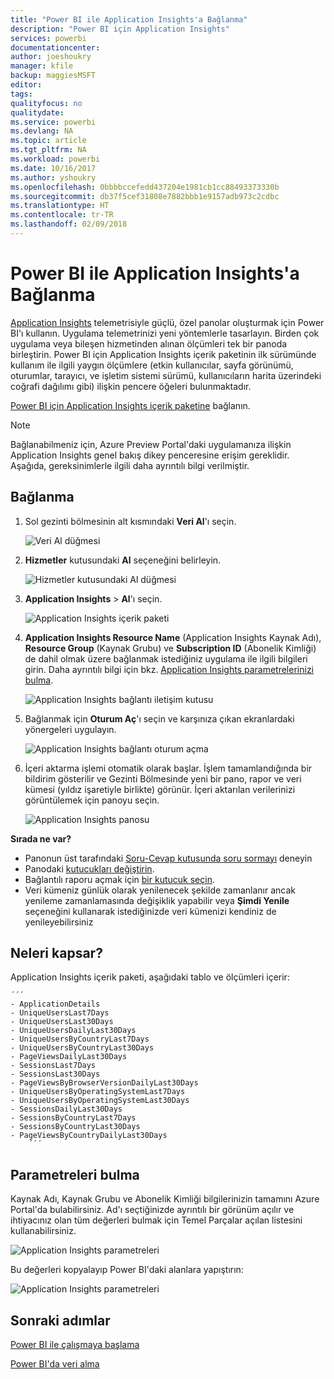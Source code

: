 ```yaml
---
title: "Power BI ile Application Insights'a Bağlanma"
description: "Power BI için Application Insights"
services: powerbi
documentationcenter: 
author: joeshoukry
manager: kfile
backup: maggiesMSFT
editor: 
tags: 
qualityfocus: no
qualitydate: 
ms.service: powerbi
ms.devlang: NA
ms.topic: article
ms.tgt_pltfrm: NA
ms.workload: powerbi
ms.date: 10/16/2017
ms.author: yshoukry
ms.openlocfilehash: 0bbbbccefedd437204e1981cb1cc88493373330b
ms.sourcegitcommit: db37f5cef31808e7882bbb1e9157adb973c2cdbc
ms.translationtype: HT
ms.contentlocale: tr-TR
ms.lasthandoff: 02/09/2018
---
```

# <a name="connect-to-application-insights-with-power-bi"></a>Power BI ile Application Insights'a Bağlanma
[Application Insights](https://azure.microsoft.com/documentation/articles/app-insights-overview/) telemetrisiyle güçlü, özel panolar oluşturmak için Power BI'ı kullanın. Uygulama telemetrinizi yeni yöntemlerle tasarlayın. Birden çok uygulama veya bileşen hizmetinden alınan ölçümleri tek bir panoda birleştirin. Power BI için Application Insights içerik paketinin ilk sürümünde kullanım ile ilgili yaygın ölçümlere (etkin kullanıcılar, sayfa görünümü, oturumlar, tarayıcı, ve işletim sistemi sürümü, kullanıcıların harita üzerindeki coğrafi dağılımı gibi) ilişkin pencere öğeleri bulunmaktadır.

[Power BI için Application Insights içerik paketine](https://app.powerbi.com/getdata/services/application-insights) bağlanın.

>[!NOTE]
>Bağlanabilmeniz için, Azure Preview Portal'daki uygulamanıza ilişkin Application Insights genel bakış dikey penceresine erişim gereklidir. Aşağıda, gereksinimlerle ilgili daha ayrıntılı bilgi verilmiştir.

## <a name="how-to-connect"></a>Bağlanma
1. Sol gezinti bölmesinin alt kısmındaki **Veri Al**'ı seçin.
   
    ![Veri Al düğmesi](media/service-connect-to-application-insights/pbi_getdata.png)
2. **Hizmetler** kutusundaki **Al** seçeneğini belirleyin.
   
    ![Hizmetler kutusundaki Al düğmesi](media/service-connect-to-application-insights/pbi_getservices.png)
3. **Application Insights** > **Al**'ı seçin.
   
    ![Application Insights içerik paketi](media/service-connect-to-application-insights/appinsights.png)
4. **Application Insights Resource Name** (Application Insights Kaynak Adı), **Resource Group** (Kaynak Grubu) ve **Subscription ID** (Abonelik Kimliği) de dahil olmak üzere bağlanmak istediğiniz uygulama ile ilgili bilgileri girin. Daha ayrıntılı bilgi için bkz. [Application Insights parametrelerinizi bulma](#FindingAppInsightsParams).
   
    ![Application Insights bağlantı iletişim kutusu](media/service-connect-to-application-insights/pbi_contpkappinsitconnectndialog.png)    
5. Bağlanmak için **Oturum Aç**'ı seçin ve karşınıza çıkan ekranlardaki yönergeleri uygulayın.
   
    ![Application Insights bağlantı oturum açma](media/service-connect-to-application-insights/pbi_contpkappinsitconnectn2.png)
6. İçeri aktarma işlemi otomatik olarak başlar. İşlem tamamlandığında bir bildirim gösterilir ve Gezinti Bölmesinde yeni bir pano, rapor ve veri kümesi (yıldız işaretiyle birlikte) görünür.  İçeri aktarılan verilerinizi görüntülemek için panoyu seçin.
   
    ![Application Insights panosu](media/service-connect-to-application-insights/pbi_contpkappinsitdash.png)

**Sırada ne var?**

* Panonun üst tarafındaki [Soru-Cevap kutusunda soru sormayı](power-bi-q-and-a.md) deneyin
* Panodaki [kutucukları değiştirin](service-dashboard-edit-tile.md).
* Bağlantılı raporu açmak için [bir kutucuk seçin](service-dashboard-tiles.md).
* Veri kümeniz günlük olarak yenilenecek şekilde zamanlanır ancak yenileme zamanlamasında değişiklik yapabilir veya **Şimdi Yenile** seçeneğini kullanarak istediğinizde veri kümenizi kendiniz de yenileyebilirsiniz

## <a name="whats-included"></a>Neleri kapsar?
Application Insights içerik paketi, aşağıdaki tablo ve ölçümleri içerir:  

    ´´´
    - ApplicationDetails  
    - UniqueUsersLast7Days   
    - UniqueUsersLast30Days   
    - UniqueUsersDailyLast30Days  
    - UniqueUsersByCountryLast7Days  
    - UniqueUsersByCountryLast30Days   
    - PageViewsDailyLast30Days   
    - SessionsLast7Days   
    - SessionsLast30Days  
    - PageViewsByBrowserVersionDailyLast30Days   
    - UniqueUsersByOperatingSystemLast7Days   
    - UniqueUsersByOperatingSystemLast30Days    
    - SessionsDailyLast30Days   
    - SessionsByCountryLast7Days   
    - SessionsByCountryLast30Days   
    - PageViewsByCountryDailyLast30Days  
        ´´´ 

<a name="FindingAppInsightsParams"></a>

## <a name="finding-parameters"></a>Parametreleri bulma
Kaynak Adı, Kaynak Grubu ve Abonelik Kimliği bilgilerinizin tamamını Azure Portal'da bulabilirsiniz. Ad'ı seçtiğinizde ayrıntılı bir görünüm açılır ve ihtiyacınız olan tüm değerleri bulmak için Temel Parçalar açılan listesini kullanabilirsiniz.

![Application Insights parametreleri](media/service-connect-to-application-insights/pbi_contpkappinsitparams.png)

Bu değerleri kopyalayıp Power BI'daki alanlara yapıştırın:

![Application Insights parametreleri](media/service-connect-to-application-insights/pbi_contpkappinsitparam2.png)

## <a name="next-steps"></a>Sonraki adımlar
[Power BI ile çalışmaya başlama](service-get-started.md)

[Power BI'da veri alma](service-get-data.md)

